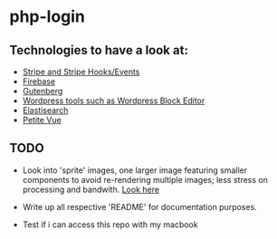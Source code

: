 # php-login

## Technologies to have a look at:

- [Stripe and Stripe Hooks/Events](https://stripe.com)
- [Firebase](https://firebase.google.com/)
- [Gutenberg](https://wordpress.org/gutenberg/)
- [Wordpress tools such as Wordpress Block Editor](https://wordpress.org/documentation/article/wordpress-block-editor/)
- [Elastisearch](https://www.elastic.co/)
- [Petite Vue](https://github.com/vuejs/petite-vue)

## TODO

- Look into 'sprite' images, one larger image featuring smaller components to avoid re-rendering multiple images; less stress on processing and bandwith. [Look here](https://css-tricks.com/css-sprites/)

- Write up all respective 'README' for documentation purposes.

- Test if i can access this repo with my macbook
